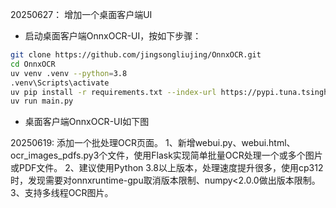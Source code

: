 
20250627：
增加一个桌面客户端UI
- 启动桌面客户端OnnxOCR-UI，按如下步骤：
```bash
git clone https://github.com/jingsongliujing/OnnxOCR.git
cd OnnxOCR
uv venv .venv --python=3.8
.venv\Scripts\activate
uv pip install -r requirements.txt --index-url https://pypi.tuna.tsinghua.edu.cn/simple
uv run main.py
```
- 桌面客户端OnnxOCR-UI如下图



20250619:
添加一个批处理OCR页面。
1、新增webui.py、webui.html、ocr_images_pdfs.py3个文件，使用Flask实现简单批量OCR处理一个或多个图片或PDF文件。
2、建议使用Python 3.8以上版本，处理速度提升很多，使用cp312时，发现需要对onnxruntime-gpu取消版本限制、numpy<2.0.0做出版本限制。
3、支持多线程OCR图片。